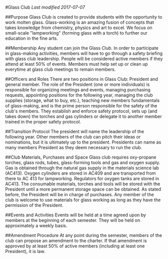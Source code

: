 #Glass Club
*Last modified 2017-07-07*

##Purpose
Glass Club is created to provide students with the opportunity to work molten glass. Glass-working is an amazing fusion of concepts that takes knowledge from chemistry, physics and art to excel. We focus on small-scale "lampworking" (forming glass with a torch) to further our education in the fine arts.

##Membership
Any student can join the Glass Club. In order to participate in glass-making activities, members will have to go through a safety briefing with glass club leadership. People will be considered active members if they attend at least 50% of events. Members must help set up or clean up everytime at glass club meetings to remain members.

##Officers and Roles
There are two positions in Glass Club: President and general member. The role of the President (one or more individuals) is responsible for organizing meetings and events, managing purchasing requests, appointing positions for the following year, managing the club supplies (storage, what to buy, etc.), teaching new members fundamentals of glass-making, and is the prime person responsible for the safety of the club's members. They establish and enforce safety protocol, sets up (and takes down) the torches and gas cylinders or delegate it to another member trained in the proper safety protocol.

##Transition Protocol
The president will name the leadership of the following year. Other members of the club can pitch their ideas or nominations, but it is ultimately up to the president. Presidents can name as many members President as they deem necessary to run the club.

##Club Materials, Purchases and Space
Glass club requires oxy-propane torches, glass rods, tubes, glass-forming tools and gas and oxygen supply. Gas is obtained through the natural gas supply in the materials science lab (AC413). Oxygen cylinders are stored in AC409 and are transported from there to AC 413 for lampworking. Regulators for oxygen tanks are stored in AC413. The consumable materials, torches and tools will be stored with the President until a more permanent storage space can be obtained. As stated before, the President will be in charge of purchases. Any member of the club is welcome to use materials for glass working as long as they have the permission of the President.

##Events and Activities
Events will be held at a time agreed upon by members at the beginning of each semester. They will be held on approximately a weekly basis.

##Amendment Procedure
At any point during the semester, members of the club can propose an amendment to the charter. If that amendment is approved by at least 50% of active members (including at least one President), it is law.
